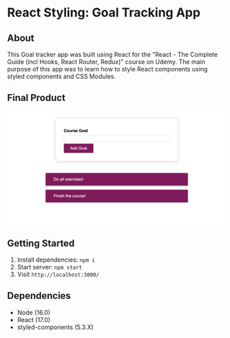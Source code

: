 # React Styling: Goal Tracking App

## About

This Goal tracker app was built using React for the "React - The Complete Guide (incl Hooks, React Router, Redux)" course on Udemy. The main purpose of this app was to learn how to style React components using styled components and CSS Modules.

## Final Product

![Goal tracker app homepage](https://github.com/rchen1996/React-Styling-Udemy/blob/master/docs/home.png?raw=true)

## Getting Started

1. Install dependencies: `npm i`
2. Start server: `npm start`
3. Visit `http://localhost:3000/`

## Dependencies

- Node (16.0)
- React (17.0)
- styled-components (5.3.X)
